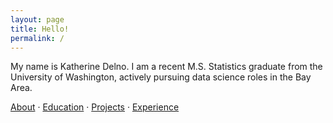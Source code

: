 ```yaml
---
layout: page
title: Hello!
permalink: /
---
```


My name is Katherine Delno. I am a recent M.S. Statistics graduate from the University of Washington, actively pursuing data science roles in the Bay Area. 

[About](/about) · [Education](/experience) · [Projects](/projects) · [Experience](/experience) 
